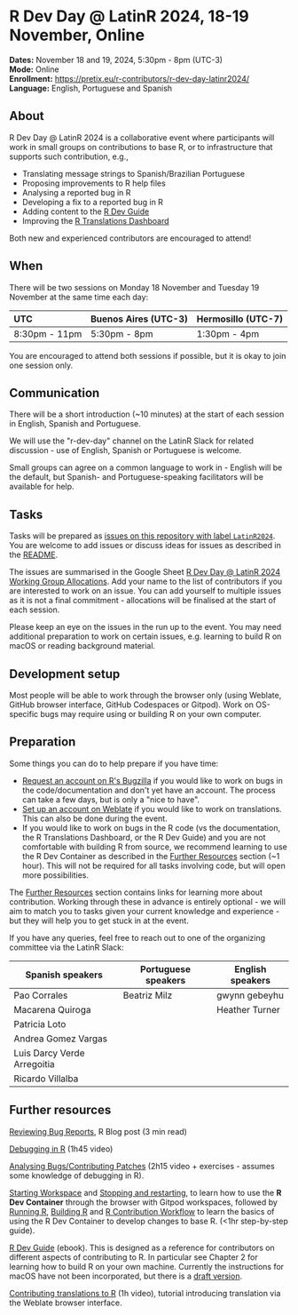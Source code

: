 # R Dev Day @ LatinR 2024, 18-19 November, Online

**Dates:** November 18 and 19, 2024, 5:30pm \- 8pm (UTC-3)  
**Mode:** Online  
**Enrollment:** https://pretix.eu/r-contributors/r-dev-day-latinr2024/  
**Language:** English, Portuguese and Spanish

## About

R Dev Day @ LatinR 2024 is a collaborative event where participants will work in small groups on contributions to base R, or to infrastructure that supports such contribution, e.g., 

* Translating message strings to Spanish/Brazilian Portuguese
* Proposing improvements to R help files
* Analysing a reported bug in R
* Developing a fix to a reported bug in R
* Adding content to the [R Dev Guide](https://contributor.r-project.org/rdevguide/)
* Improving the [R Translations Dashboard](https://contributor.r-project.org/translations-dashboard/)

Both new and experienced contributors are encouraged to attend!

## When

There will be two sessions on Monday 18 November and Tuesday 19 November at the same time each day:

| UTC | Buenos Aires (UTC-3) | Hermosillo (UTC-7) |
| :---- | :---- | :---- |
| 8:30pm \- 11pm | 5:30pm \- 8pm | 1:30pm \- 4pm |

You are encouraged to attend both sessions if possible, but it is okay to join one session only. 

## Communication

There will be a short introduction (~10 minutes) at the start of each session in English, Spanish and Portuguese.

We will use the "r-dev-day" channel on the LatinR Slack for related discussion - use of English, Spanish or Portuguese is welcome.

Small groups can agree on a common language to work in - English will be the default, but Spanish- and Portuguese-speaking facilitators will be available for help.

## Tasks

Tasks will be prepared as [issues on this repository with label `LatinR2024`](https://github.com/r-devel/r-dev-day/issues?q=is%3Aissue+is%3Aopen+label%3ALatinR2024). You are welcome to add issues or discuss ideas for issues as described in the [README](https://github.com/r-devel/r-dev-day/blob/main/README.md).

The issues are summarised in the Google Sheet [R Dev Day @ LatinR 2024 Working Group Allocations](
https://docs.google.com/spreadsheets/d/1Nuwusm7Xgwpw54KZnnrnNVT9vPkOk2qmromBEbYNHnU/edit). Add your name to the list of contributors if you are interested to work on an issue. You can add yourself to multiple issues as it is not a final commitment - allocations will be finalised at the start of each session.

Please keep an eye on the issues in the run up to the event. You may need additional preparation to work on certain issues, e.g. learning to build R on macOS or reading background material.

## Development setup

Most people will be able to work through the browser only (using Weblate, GitHub browser interface, GitHub Codespaces or Gitpod). Work on OS-specific bugs may require using or building R on your own computer.

## Preparation

Some things you can do to help prepare if you have time:

 - [Request an account on R's Bugzilla](https://contributor.r-project.org/rdevguide/IssueTrack.html#bugzilla-account) if you would like to work on bugs in the code/documentation and don't yet have an account. The process can take a few days, but is only a "nice to have".
 - [Set up an account on Weblate](https://translate.rx.studio/projects/r-project/) if you would like to work on translations. This can also be done during the event.
 - If you would like to work on bugs in the R code (vs the documentation, the R Translations Dashboard, or the R Dev Guide) and you are not comfortable with building R from source, we recommend learning to use the R Dev Container as described in the [Further Resources](#further-resources) section (~1 hour). This will not be required for all tasks involving code, but will open more possibilities.

The [Further Resources](#further-resources) section contains links for learning more about contribution. Working through these in advance is entirely optional - we will aim to match you to tasks given your current knowledge and experience - but they will help you to get stuck in at the event.

If you have any queries, feel free to reach out to one of the organizing committee via the LatinR Slack:

| Spanish speakers | Portuguese speakers | English speakers |
| ---------------- | ------------------- | ---------------- |
| Pao Corrales     | Beatriz Milz        | gwynn gebeyhu    |
| Macarena Quiroga | | Heather Turner |
| Patricia Loto    | | |
| Andrea Gomez Vargas | | |
| Luis Darcy Verde Arregoitia | | |
| Ricardo Villalba | | | 

## Further resources

[Reviewing Bug Reports](https://blog.r-project.org/2019/10/09/r-can-use-your-help-reviewing-bug-reports/index.html), R Blog post (3 min read) 

[Debugging in R](https://youtu.be/31kl3Y0MUWc) (1h45 video)

[Analysing Bugs/Contributing Patches](https://contributor.r-project.org/tutorials/contributing-to-r/) (2h15 video + exercises - assumes some knowledge of debugging in R).

[Starting Workspace](https://contributor.r-project.org/r-dev-env/container_setup/gitpod_workspace/workspacestart/) and [Stopping and restarting](https://contributor.r-project.org/r-dev-env/container_setup/gitpod_workspace/workspacestop_and_restart/), to learn how to use the **R Dev Container** through the browser with Gitpod workspaces, 
followed by [Running R](https://contributor.r-project.org/r-dev-env/tutorials/running_r/), [Building R](https://contributor.r-project.org/r-dev-env/tutorials/building_r/) and [R Contribution Workflow](https://contributor.r-project.org/r-dev-env/tutorials/contribution_workflow/) to learn the basics of using the R Dev Container to develop changes to base R. (<1hr step-by-step guide).

[R Dev Guide](https://contributor.r-project.org/rdevguide/) (ebook). This is designed as a reference for contributors on different aspects of contributing to R. In particular see Chapter 2 for learning how to build R on your own machine. Currently the instructions for macOS have not been incorporated, but there is a [draft version](https://github.com/r-devel/rcwg/blob/main/working_documents/install_r_macos.md).

[Contributing translations to R](https://youtu.be/ABdyZW8yGS4) (1h video), tutorial introducing translation via the Weblate browser interface.

